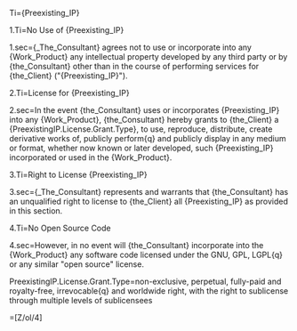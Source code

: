 Ti={Preexisting_IP}

1.Ti=No Use of {Preexisting_IP}

1.sec={_The_Consultant} agrees not to use or incorporate into any {Work_Product} any intellectual property developed by any third party or by {the_Consultant} other than in the course of performing services for {the_Client} ("{Preexisting_IP}").

2.Ti=License for {Preexisting_IP}

2.sec=In the event {the_Consultant} uses or incorporates {Preexisting_IP} into any {Work_Product}, {the_Consultant} hereby grants to {the_Client} a {PreexistingIP.License.Grant.Type}, to use, reproduce, distribute, create derivative works of, publicly perform{q} and publicly display in any medium or format, whether now known or later developed, such {Preexisting_IP} incorporated or used in the {Work_Product}.

3.Ti=Right to License {Preexisting_IP}

3.sec={_The_Consultant} represents and warrants that {the_Consultant} has an unqualified right to license to {the_Client} all {Preexisting_IP} as provided in this section.

4.Ti=No Open Source Code

4.sec=However, in no event will {the_Consultant} incorporate into the {Work_Product} any software code licensed under the GNU, GPL, LGPL{q} or any similar "open source" license.

PreexistingIP.License.Grant.Type=non-exclusive, perpetual, fully-paid and royalty-free, irrevocable{q} and worldwide right, with the right to sublicense through multiple levels of sublicensees

=[Z/ol/4]
